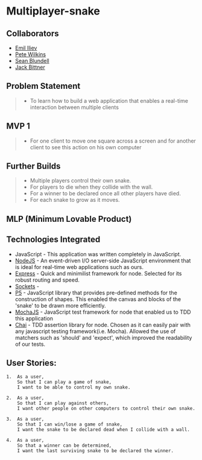 # Multiplayer-snake

## Collaborators
* [Emil Iliev](https://github.com/emmpak)
* [Pete Wilkins](https://github.com/petewilkins)
* [Sean Blundell](https://github.com/Simba14)
* [Jack Bittner](https://github.com/jackbittiner)

## Problem Statement
> * To learn how to build a web application that enables a real-time interaction between multiple clients

## MVP 1
> * For one client to move one square across a screen and for another client to see this action on his own computer

## Further Builds
> * Multiple players control their own snake.
> * For players to die when they collide with the wall.
> * For a winner to be declared once all other players have died.
> * For each snake to grow as it moves.

## MLP (Minimum Lovable Product)


## Technologies Integrated
* JavaScript - This application was written completely in JavaScript.
* [NodeJS](https://nodejs.org/en/) - An event-driven I/O server-side JavaScript environment that is ideal for real-time web applications such as ours.
* [Express](https://github.com/expressjs) - Quick and minimilist framework for node. Selected for its robust routing and speed.
* [Sockets](http://socket.io) -
* [P5](https://p5js.org/get-started/) - JavaScript library that provides pre-defined methods for the construction of shapes. This enabled the canvas and blocks of the 'snake' to be drawn more efficiently.
* [MochaJS](https://github.com/mochajs/mocha) - JavaScript test framework for node that enabled us to TDD this application
* [Chai](http://chaijs.com/) - TDD assertion library for node. Chosen as it can easily pair with any javascript testing framework(i.e. Mocha). Allowed the use of matchers such as 'should' and 'expect', which improved the readability of our tests.


## User Stories:
```
1.  As a user,
    So that I can play a game of snake,
    I want to be able to control my own snake.

2.  As a user,
    So that I can play against others,
    I want other people on other computers to control their own snake.

3.  As a user,
    So that I can win/lose a game of snake,
    I want the snake to be declared dead when I collide with a wall.

4.  As a user,
    So that a winner can be determined,
    I want the last surviving snake to be declared the winner.
```
